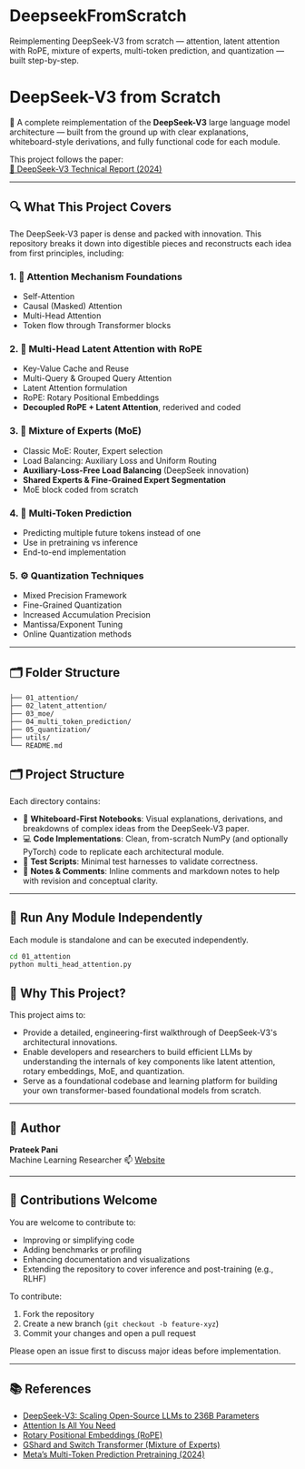# DeepseekFromScratch
Reimplementing DeepSeek-V3 from scratch — attention, latent attention with RoPE, mixture of experts, multi-token prediction, and quantization — built step-by-step.

# DeepSeek-V3 from Scratch

🚀 A complete reimplementation of the **DeepSeek-V3** large language model architecture — built from the ground up with clear explanations, whiteboard-style derivations, and fully functional code for each module.

This project follows the paper:  
[🔗 DeepSeek-V3 Technical Report (2024)](https://arxiv.org/abs/2405.20183)

---

## 🔍 What This Project Covers

The DeepSeek-V3 paper is dense and packed with innovation. This repository breaks it down into digestible pieces and reconstructs each idea from first principles, including:

### 1. 🧠 Attention Mechanism Foundations
- Self-Attention
- Causal (Masked) Attention
- Multi-Head Attention
- Token flow through Transformer blocks

### 2. 🔑 Multi-Head Latent Attention with RoPE
- Key-Value Cache and Reuse
- Multi-Query & Grouped Query Attention
- Latent Attention formulation
- RoPE: Rotary Positional Embeddings
- **Decoupled RoPE + Latent Attention**, rederived and coded

### 3. 🧩 Mixture of Experts (MoE)
- Classic MoE: Router, Expert selection
- Load Balancing: Auxiliary Loss and Uniform Routing
- **Auxiliary-Loss-Free Load Balancing** (DeepSeek innovation)
- **Shared Experts & Fine-Grained Expert Segmentation**
- MoE block coded from scratch

### 4. 🔮 Multi-Token Prediction
- Predicting multiple future tokens instead of one
- Use in pretraining vs inference
- End-to-end implementation

### 5. ⚙️ Quantization Techniques
- Mixed Precision Framework
- Fine-Grained Quantization
- Increased Accumulation Precision
- Mantissa/Exponent Tuning
- Online Quantization methods

---

## 🗂️ Folder Structure

```text
├── 01_attention/
├── 02_latent_attention/
├── 03_moe/
├── 04_multi_token_prediction/
├── 05_quantization/
├── utils/
└── README.md
```

## 🗂️ Project Structure

Each directory contains:
- 🧠 **Whiteboard-First Notebooks**: Visual explanations, derivations, and breakdowns of complex ideas from the DeepSeek-V3 paper.
- 💻 **Code Implementations**: Clean, from-scratch NumPy (and optionally PyTorch) code to replicate each architectural module.
- 🧪 **Test Scripts**: Minimal test harnesses to validate correctness.
- 📄 **Notes & Comments**: Inline comments and markdown notes to help with revision and conceptual clarity.

---

## 🚀 Run Any Module Independently

Each module is standalone and can be executed independently.

```bash
cd 01_attention
python multi_head_attention.py
```


## 🎯 Why This Project?

This project aims to:

- Provide a detailed, engineering-first walkthrough of DeepSeek-V3's architectural innovations.
- Enable developers and researchers to build efficient LLMs by understanding the internals of key components like latent attention, rotary embeddings, MoE, and quantization.
- Serve as a foundational codebase and learning platform for building your own transformer-based foundational models from scratch.

---

## 👤 Author

**Prateek Pani**  
Machine Learning Researcher 
📫 [Website](https://prtk1729.github.io/)

---

## 🤝 Contributions Welcome

You are welcome to contribute to:

- Improving or simplifying code
- Adding benchmarks or profiling
- Enhancing documentation and visualizations
- Extending the repository to cover inference and post-training (e.g., RLHF)

To contribute:
1. Fork the repository
2. Create a new branch (`git checkout -b feature-xyz`)
3. Commit your changes and open a pull request

Please open an issue first to discuss major ideas before implementation.

---

## 📚 References

- [DeepSeek-V3: Scaling Open-Source LLMs to 236B Parameters](https://arxiv.org/abs/2405.20183)
- [Attention Is All You Need](https://arxiv.org/abs/1706.03762)
- [Rotary Positional Embeddings (RoPE)](https://blog.eleuther.ai/rotary-embeddings/)
- [GShard and Switch Transformer (Mixture of Experts)](https://arxiv.org/abs/2101.03961)
- [Meta’s Multi-Token Prediction Pretraining (2024)](https://arxiv.org/abs/2401.03460)
